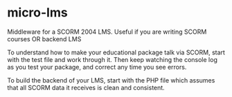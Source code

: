 # micro-lms
Middleware for a SCORM 2004 LMS.  Useful if you are writing SCORM courses OR backend LMS


To understand how to make your educational package talk via SCORM, start
with the test file and work through it.  Then keep watching the console log as you
test your package, and correct any time you see errors.

To build the backend of your LMS, start with the PHP file which assumes that all SCORM
data it receives is clean and consistent. 



